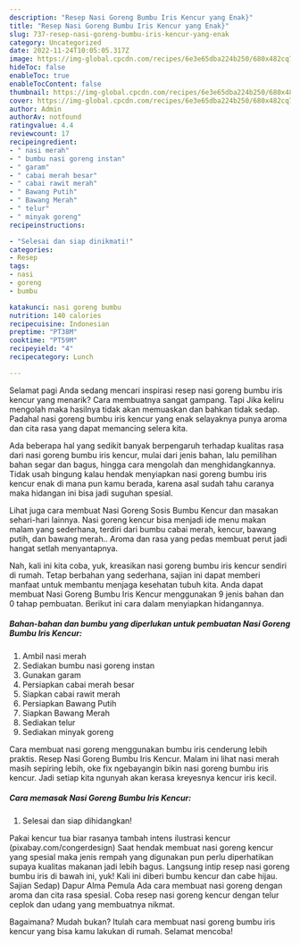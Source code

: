 ```yaml
---
description: "Resep Nasi Goreng Bumbu Iris Kencur yang Enak}"
title: "Resep Nasi Goreng Bumbu Iris Kencur yang Enak}"
slug: 737-resep-nasi-goreng-bumbu-iris-kencur-yang-enak
category: Uncategorized
date: 2022-11-24T10:05:05.317Z
image: https://img-global.cpcdn.com/recipes/6e3e65dba224b250/680x482cq70/nasi-goreng-bumbu-iris-kencur-foto-resep-utama.jpg
hideToc: false
enableToc: true
enableTocContent: false
thumbnail: https://img-global.cpcdn.com/recipes/6e3e65dba224b250/680x482cq70/nasi-goreng-bumbu-iris-kencur-foto-resep-utama.jpg
cover: https://img-global.cpcdn.com/recipes/6e3e65dba224b250/680x482cq70/nasi-goreng-bumbu-iris-kencur-foto-resep-utama.jpg
author: Admin
authorAv: notfound
ratingvalue: 4.4
reviewcount: 17
recipeingredient:
- " nasi merah"
- " bumbu nasi goreng instan"
- " garam"
- " cabai merah besar"
- " cabai rawit merah"
- " Bawang Putih"
- " Bawang Merah"
- " telur"
- " minyak goreng"
recipeinstructions:

- "Selesai dan siap dinikmati!"
categories:
- Resep
tags:
- nasi
- goreng
- bumbu

katakunci: nasi goreng bumbu 
nutrition: 140 calories
recipecuisine: Indonesian
preptime: "PT38M"
cooktime: "PT59M"
recipeyield: "4"
recipecategory: Lunch

---
```



Selamat pagi Anda sedang mencari inspirasi resep nasi goreng bumbu iris kencur yang menarik? Cara membuatnya sangat gampang. Tapi Jika keliru mengolah maka hasilnya tidak akan memuaskan dan bahkan tidak sedap. Padahal nasi goreng bumbu iris kencur yang enak selayaknya punya aroma dan cita rasa yang dapat memancing selera kita.


Ada beberapa hal yang sedikit banyak berpengaruh terhadap kualitas rasa dari nasi goreng bumbu iris kencur, mulai dari jenis bahan, lalu pemilihan bahan segar dan bagus, hingga cara mengolah dan menghidangkannya. Tidak usah bingung kalau hendak menyiapkan nasi goreng bumbu iris kencur enak di mana pun kamu berada, karena asal sudah tahu caranya maka hidangan ini bisa jadi suguhan spesial.

Lihat juga cara membuat Nasi Goreng Sosis Bumbu Kencur dan masakan sehari-hari lainnya. Nasi goreng kencur bisa menjadi ide menu makan malam yang sederhana, terdiri dari bumbu cabai merah, kencur, bawang putih, dan bawang merah.. Aroma dan rasa yang pedas membuat perut jadi hangat setlah menyantapnya.


Nah, kali ini kita coba, yuk, kreasikan nasi goreng bumbu iris kencur sendiri di rumah. Tetap berbahan yang sederhana, sajian ini dapat memberi manfaat untuk membantu menjaga kesehatan tubuh kita. Anda dapat membuat Nasi Goreng Bumbu Iris Kencur menggunakan 9 jenis bahan dan 0 tahap pembuatan. Berikut ini cara dalam menyiapkan hidangannya.

<!--inarticleads1-->

##### Bahan-bahan dan bumbu yang diperlukan untuk pembuatan Nasi Goreng Bumbu Iris Kencur:

1. Ambil  nasi merah
1. Sediakan  bumbu nasi goreng instan
1. Gunakan  garam
1. Persiapkan  cabai merah besar
1. Siapkan  cabai rawit merah
1. Persiapkan  Bawang Putih
1. Siapkan  Bawang Merah
1. Sediakan  telur
1. Sediakan  minyak goreng


Cara membuat nasi goreng menggunakan bumbu iris cenderung lebih praktis. Resep Nasi Goreng Bumbu Iris Kencur. Malam ini lihat nasi merah masih sepiring lebih, oke fix ngebayangin bikin nasi goreng bumbu iris kencur. Jadi setiap kita ngunyah akan kerasa kreyesnya kencur iris kecil. 

<!--inarticleads2-->

##### Cara memasak Nasi Goreng Bumbu Iris Kencur:


1. Selesai dan siap dihidangkan!

Pakai kencur tua biar rasanya tambah intens ilustrasi kencur (pixabay.com/congerdesign) Saat hendak membuat nasi goreng kencur yang spesial maka jenis rempah yang digunakan pun perlu diperhatikan supaya kualitas makanan jadi lebih bagus. Langsung intip resep nasi goreng bumbu iris di bawah ini, yuk! Kali ini diberi bumbu kencur dan cabe hijau. Sajian Sedap) Dapur Alma Pemula Ada cara membuat nasi goreng dengan aroma dan cita rasa spesial. Coba resep nasi goreng kencur dengan telur ceplok dan udang yang membuatnya nikmat. 

Bagaimana? Mudah bukan? Itulah cara membuat nasi goreng bumbu iris kencur yang bisa kamu lakukan di rumah. Selamat mencoba!
